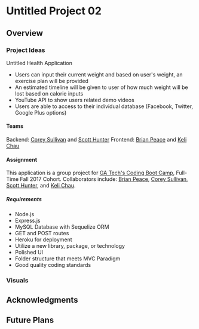 # Untitled Project 02

## Overview

### Project Ideas
Untitled Health Application
+ Users can input their current weight and based on user's weight, an exercise plan will be provided
+ An estimated timeline will be given to user of how much weight will be lost based on calorie inputs
+ YouTube API to show users related demo videos
+ Users are able to access to their individual database (Facebook, Twitter, Google Plus options)

#### Teams
Backend: [Corey Sullivan](https://www.github.com/co-su) and [Scott Hunter](https://www.github.com/scotthhunter)
Frontend: [Brian Peace](https://www.github.com/bpeace71) and [Keli Chau](https://www.github.com/kelichau)

#### Assignment
This application is a group project for [GA Tech's Coding Boot Camp](https://codingbootcamp.pe.gatech.edu/), Full-Time Fall 2017 Cohort. Collaborators include: [Brian Peace](https://www.github.com/bpeace71), [Corey Sullivan](https://www.github.com/co-su), [Scott Hunter](https://www.github.com/scotthhunter), and [Keli Chau](https://www.github.com/kelichau).

##### Requirements
+ Node.js
+ Express.js
+ MySQL Database with Sequelize ORM
+ GET and POST routes
+ Heroku for deployment
+ Utilize a new library, package, or technology
+ Polished UI
+ Folder structure that meets MVC Paradigm
+ Good quality coding standards

### Visuals

## Acknowledgments

## Future Plans
